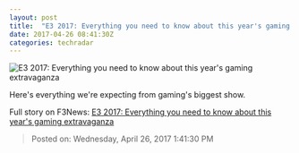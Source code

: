 ```yaml
---
layout: post
title:  "E3 2017: Everything you need to know about this year's gaming extravaganza"
date: 2017-04-26 08:41:30Z
categories: techradar
---
```


![E3 2017: Everything you need to know about this year's gaming extravaganza](http://cdn.mos.cms.futurecdn.net/1cfb2950a40a443ed483a92b259dfedd-1200-80.jpg)

Here's everything we're expecting from gaming's biggest show.


Full story on F3News: [E3 2017: Everything you need to know about this year's gaming extravaganza](http://www.f3nws.com/n/cKCnvH)

> Posted on: Wednesday, April 26, 2017 1:41:30 PM
